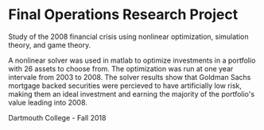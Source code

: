 # Final Operations Research Project

Study of the 2008 financial crisis using nonlinear optimization, simulation theory, and game theory. 

A nonlinear solver was used in matlab to optimize investments in a portfolio with 26 assets to choose from. The optimization was run at one year intervale from 2003 to 2008. The solver results show that Goldman Sachs mortgage backed securities were percieved to have artificially low risk, making them an ideal investment and earning the majority of the portfolio's value leading into 2008.  

Dartmouth College - Fall 2018 

